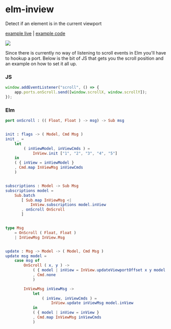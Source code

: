 # elm-inview
Detect if an element is in the current viewport

[example live](https://rl-king.github.io/elm-inview-example/) |
[example code](https://github.com/rl-king/elm-inview-example)

<img style="width=100%;" src="https://rl-king.github.io/elm-inview-example/illustrations/All.svg">

Since there is currently no way of listening to scroll events in Elm you'll have to hookup a port. Below is the bit of JS that gets you the scroll position and an example on how to set it all up.

### JS
```js
window.addEventListener("scroll", () => {
    app.ports.onScroll.send([window.scrollX, window.scrollY]);
});
```

### Elm
```elm
port onScroll : (( Float, Float ) -> msg) -> Sub msg


init : flags -> ( Model, Cmd Msg )
init _ =
    let
        ( inViewModel, inViewCmds ) =
            InView.init ["1", "2", "3", "4", "5"]
    in
    ( { inView = inViewModel }
    , Cmd.map InViewMsg inViewCmds
    )


subscriptions : Model -> Sub Msg
subscriptions model =
    Sub.batch
       [ Sub.map InViewMsg <|
           InView.subscriptions model.inView
       , onScroll OnScroll
       ]


type Msg
    = OnScroll ( Float, Float )
    | InViewMsg InView.Msg


update : Msg -> Model -> ( Model, Cmd Msg )
update msg model =
    case msg of
        OnScroll ( x, y ) ->
            ( { model | inView = InView.updateViewportOffset x y model.inView }
            , Cmd.none
            )

        InViewMsg inViewMsg ->
            let
                ( inView, inViewCmds ) =
                    InView.update inViewMsg model.inView
            in
            ( { model | inView = inView }
            , Cmd.map InViewMsg inViewCmds
            )
```
